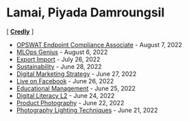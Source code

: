 # Lamai, Piyada Damroungsil

[ <b><a href="https://www.credly.com/users/piyada/badges" target="_blank">Credly</a></b> ]

+ [OPSWAT Endpoint Compliance Associate](cert/2022-08-07_OECA.png) - August 7, 2022
+ [MLOps Genius](cert/2022-08-06_MLOps-Genius.png) - August 6, 2022
+ [Export Import](cert/2022-07-26_TPQi-Export-Import.png) - July 26, 2022
+ [Sustainability](cert/2022-06-28_TPQi-Sustainability.png) - June 28, 2022
+ [Digital Marketing Strategy](cert/2022-06-27_TPQi-Digital-Marketing-Strategy.png) - June 27, 2022
+ [Live on Facebook](cert/2022-06-26_TPQi-Live-on-Facebook-app.png) - June 26, 2022
+ [Educational Management](cert/2022-06-25_TPQi-Edu-Mgnt.png) - June 25, 2022
+ [Digital Literacy L2](cert/2022-06-24_TPQi-Digital-Literacy-L2.png) - June 24, 2022
+ [Product Photography](cert/2022-06-22_TPQi-Product-Photography.png) - June 22, 2022
+ [Photography Lighting Techniques](cert/2022-06-21_TPQi-Photography-Lighting-Techniques.png) - June 21, 2022